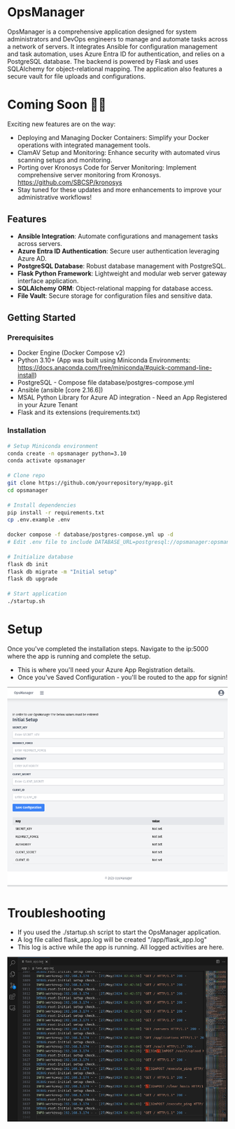 # OpsManager

OpsManager is a comprehensive application designed for system administrators and DevOps engineers to manage and automate tasks across a network of servers. It integrates Ansible for configuration management and task automation, uses Azure Entra ID for authentication, and relies on a PostgreSQL database. The backend is powered by Flask and uses SQLAlchemy for object-relational mapping. The application also features a secure vault for file uploads and configurations.

# Coming Soon 🎉🎈
Exciting new features are on the way:

- Deploying and Managing Docker Containers: Simplify your Docker operations with integrated management tools.
- ClamAV Setup and Monitoring: Enhance security with automated virus scanning setups and monitoring.
- Porting over Kronosys Code for Server Monitoring: Implement comprehensive server monitoring from Kronosys. https://github.com/SBCSP/kronosys
- Stay tuned for these updates and more enhancements to improve your administrative workflows!

## Features

- **Ansible Integration**: Automate configurations and management tasks across servers.
- **Azure Entra ID Authentication**: Secure user authentication leveraging Azure AD.
- **PostgreSQL Database**: Robust database management with PostgreSQL.
- **Flask Python Framework**: Lightweight and modular web server gateway interface application.
- **SQLAlchemy ORM**: Object-relational mapping for database access.
- **File Vault**: Secure storage for configuration files and sensitive data.

## Getting Started

### Prerequisites

- Docker Engine (Docker Compose v2)
- Python 3.10+ (App was built using Miniconda Environments: https://docs.anaconda.com/free/miniconda/#quick-command-line-install)
- PostgreSQL - Compose file database/postgres-compose.yml
- Ansible (ansible [core 2.16.6])
- MSAL Python Library for Azure AD integration - Need an App Registered in your Azure Tenant
- Flask and its extensions (requirements.txt)

### Installation

   ```bash
   # Setup Miniconda environment
   conda create -n opsmanager python=3.10
   conda activate opsmanager

   # Clone repo
   git clone https://github.com/yourrepository/myapp.git
   cd opsmanager

   # Install dependencies 
   pip install -r requirements.txt
   cp .env.example .env

   docker compose -f database/postgres-compose.yml up -d
   # Edit .env file to include DATABASE_URL=postgresql://opsmanager:opsmanager@localhost:5432/opsmanager
   
   # Initialize database
   flask db init
   flask db migrate -m "Initial setup"
   flask db upgrade

   # Start application
   ./startup.sh
   
   ```

# Setup

Once you've completed the installation steps. Navigate to the ip:5000 where the app is running and complete the setup.
- This is where you'll need your Azure App Registration details.
- Once you've Saved Configuration - you'll be routed to the app for signin!

![OpsManager Setup](./app/static/OpsManagerSetup.png)


# Troubleshooting

- If you used the ./startup.sh script to start the OpsManager application. 
- A log file called flask_app.log will be created "/app/flask_app.log"
- This log is active while the app is running. All logged activities are here.

![FlaskApp Logs](./app/static/flask_app_log.png)